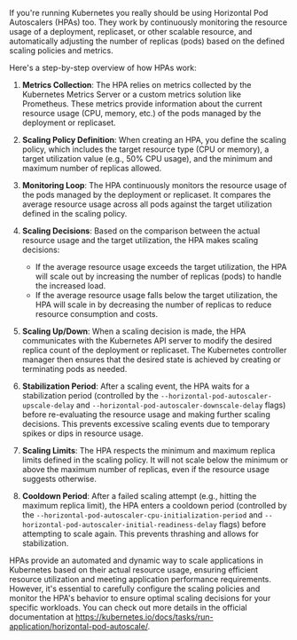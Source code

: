 If you're running Kubernetes you really should be using Horizontal Pod Autoscalers (HPAs) too. They work by continuously monitoring the resource usage of a deployment, replicaset, or other scalable resource, and automatically adjusting the number of replicas (pods) based on the defined scaling policies and metrics.

Here's a step-by-step overview of how HPAs work:

1. **Metrics Collection**: The HPA relies on metrics collected by the Kubernetes Metrics Server or a custom metrics solution like Prometheus. These metrics provide information about the current resource usage (CPU, memory, etc.) of the pods managed by the deployment or replicaset.

2. **Scaling Policy Definition**: When creating an HPA, you define the scaling policy, which includes the target resource type (CPU or memory), a target utilization value (e.g., 50% CPU usage), and the minimum and maximum number of replicas allowed.

3. **Monitoring Loop**: The HPA continuously monitors the resource usage of the pods managed by the deployment or replicaset. It compares the average resource usage across all pods against the target utilization defined in the scaling policy.

4. **Scaling Decisions**: Based on the comparison between the actual resource usage and the target utilization, the HPA makes scaling decisions:
   - If the average resource usage exceeds the target utilization, the HPA will scale out by increasing the number of replicas (pods) to handle the increased load.
   - If the average resource usage falls below the target utilization, the HPA will scale in by decreasing the number of replicas to reduce resource consumption and costs.

5. **Scaling Up/Down**: When a scaling decision is made, the HPA communicates with the Kubernetes API server to modify the desired replica count of the deployment or replicaset. The Kubernetes controller manager then ensures that the desired state is achieved by creating or terminating pods as needed.

6. **Stabilization Period**: After a scaling event, the HPA waits for a stabilization period (controlled by the `--horizontal-pod-autoscaler-upscale-delay` and `--horizontal-pod-autoscaler-downscale-delay` flags) before re-evaluating the resource usage and making further scaling decisions. This prevents excessive scaling events due to temporary spikes or dips in resource usage.

7. **Scaling Limits**: The HPA respects the minimum and maximum replica limits defined in the scaling policy. It will not scale below the minimum or above the maximum number of replicas, even if the resource usage suggests otherwise.

8. **Cooldown Period**: After a failed scaling attempt (e.g., hitting the maximum replica limit), the HPA enters a cooldown period (controlled by the `--horizontal-pod-autoscaler-cpu-initialization-period` and `--horizontal-pod-autoscaler-initial-readiness-delay` flags) before attempting to scale again. This prevents thrashing and allows for stabilization.

HPAs provide an automated and dynamic way to scale applications in Kubernetes based on their actual resource usage, ensuring efficient resource utilization and meeting application performance requirements. However, it's essential to carefully configure the scaling policies and monitor the HPA's behavior to ensure optimal scaling decisions for your specific workloads. You can check out more details in the official documentation at https://kubernetes.io/docs/tasks/run-application/horizontal-pod-autoscale/.
